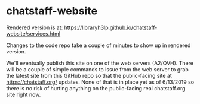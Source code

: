 # chatstaff-website

Rendered version is at:  https://libraryh3lp.github.io/chatstaff-website/services.html

Changes to the code repo take a couple of minutes to show up in rendered version.

We'll eventually publish this site on one of the web servers (A2/OVH).  There will be a couple of simple commands to issue from the web server to grab the latest site from this GitHub repo so that the public-facing site at https://chatstaff.org/ updates.  None of that is in place yet as of 6/13/2019 so there is no risk of hurting anything on the public-facing real chatstaff.org site right now.
